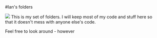 #Ian's folders

![](http://www.championcarcovers.com/images/Accessories/MM-2.jpg)
This is my set of folders.
I will keep most of my code and stuff here so that it doesn't mess with anyone else's code.

Feel free to look around - however


